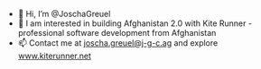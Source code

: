 - 👋 Hi, I’m @JoschaGreuel
- 👀 I am interested in building Afghanistan 2.0 with Kite Runner - professional software development from Afghanistan
- 📫 Contact me at joscha.greuel@j-g-c.ag and explore www.kiterunner.net

<!---
JoschaGreuel/JoschaGreuel is a ✨ special ✨ repository because its `README.md` (this file) appears on your GitHub profile.
You can click the Preview link to take a look at your changes.
--->
